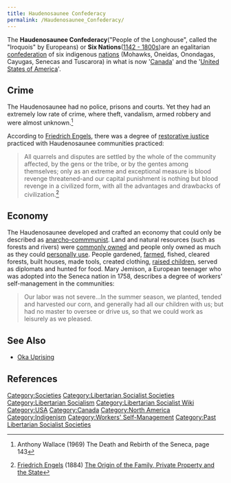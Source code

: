 ```yaml
---
title: Haudenosaunee Confederacy
permalink: /Haudenosaunee_Confederacy/
---
```


The **Haudenosaunee Confederacy**("People of the Longhouse", called the
"Iroquois" by Europeans) or **Six Nations**([1142 -
1800s](Timeline_of_Libertarian_Socialism.md "wikilink"))are an egalitarian
[confederation](confederation.md "wikilink") of six indigenous
[nations](List_of_Libertarian_Socialist_Societies.md "wikilink") (Mohawks,
Oneidas, Onondagas, Cayugas, Senecas and Tuscarora) in what is now
'[Canada](Canada.md "wikilink")' and the '[United States of
America](United_States_of_America.md "wikilink")'.

## Crime

The Haudenosaunee had no police, prisons and courts. Yet they had an
extremely low rate of crime, where theft, vandalism, armed robbery and
were almost unknown.[^1]

According to [Friedrich Engels](Friedrich_Engels.md "wikilink"), there was
a degree of [restorative justice](Restorative_Justice.md "wikilink")
practiced with Haudenosaunee communities practiced:

> All quarrels and disputes are settled by the whole of the community
> affected, by the gens or the tribe, or by the gentes among themselves;
> only as an extreme and exceptional measure is blood revenge
> threatened-and our capital punishment is nothing but blood revenge in
> a civilized form, with all the advantages and drawbacks of
> civilization.[^2]

## Economy

The Haudenosaunee developed and crafted an economy that could only be
described as [anarcho-commmunist](Anarcho-Communism.md "wikilink"). Land
and natural resources (such as forests and rivers) were [commonly
owned](Commons.md "wikilink") and people only owned as much as they could
[personally use](Usufruct.md "wikilink"). People gardened,
[farmed](Agriculture.md "wikilink"), fished, cleared forests, built houses,
made tools, created clothing, [raised
children](Childrearing.md "wikilink"), served as diplomats and hunted for
food. Mary Jemison, a European teenager who was adopted into the Seneca
nation in 1758, describes a degree of workers' self-management in the
communities:

> Our labor was not severe...In the summer season, we planted, tended
> and harvested our corn, and generally had all our children with us;
> but had no master to oversee or drive us, so that we could work as
> leisurely as we pleased.

## See Also

- [Oka Uprising](Oka_Uprising.md "wikilink")

## References

<references />

[Category:Societies](Category:Societies.md "wikilink")
[Category:Libertarian Socialist
Societies](Category:Libertarian_Socialist_Societies.md "wikilink")
[Category:Libertarian
Socialism](Category:Libertarian_Socialism.md "wikilink")
[Category:Libertarian Socialist
Wiki](Category:Libertarian_Socialist_Wiki.md "wikilink")
[Category:USA](Category:USA.md "wikilink")
[Category:Canada](Category:Canada.md "wikilink") [Category:North
America](Category:North_America.md "wikilink")
[Category:Indigenism](Category:Indigenism.md "wikilink") [Category:Workers'
Self-Management](Category:Workers'_Self-Management.md "wikilink")
[Category:Past Libertarian Socialist
Societies](Category:Past_Libertarian_Socialist_Societies.md "wikilink")

[^1]: Anthony Wallace (1969) The Death and Rebirth of the Seneca, page
    143

[^2]: [Friedrich Engels](Friedrich_Engels.md "wikilink") (1884) [The Origin
    of the Family, Private Property and the
    State](The_Origin_of_the_Family,_Private_Property_and_the_State.md "wikilink")